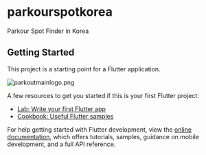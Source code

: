 # parkourspotkorea

Parkour Spot Finder in Korea

## Getting Started


This project is a starting point for a Flutter application.

![parkoutmainlogo.png](../../Downloads/parkoutmainlogo.png)

A few resources to get you started if this is your first Flutter project:

- [Lab: Write your first Flutter app](https://docs.flutter.dev/get-started/codelab)
- [Cookbook: Useful Flutter samples](https://docs.flutter.dev/cookbook)

For help getting started with Flutter development, view the
[online documentation](https://docs.flutter.dev/), which offers tutorials,
samples, guidance on mobile development, and a full API reference.
